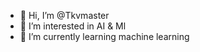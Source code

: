 - 👋 Hi, I’m @Tkvmaster
- 👀 I’m interested in AI & Ml
- 🌱 I’m currently learning machine learning

<!---
Tkvmaster/Tkvmaster is a ✨ special ✨ repository because its `README.md` (this file) appears on your GitHub profile.
You can click the Preview link to take a look at your changes.
--->
